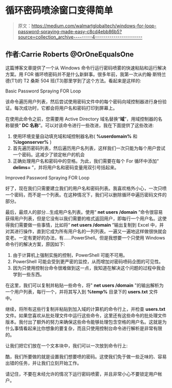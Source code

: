 # 循环密码喷涂窗口变得简单

> 原文：<https://medium.com/walmartglobaltech/windows-for-loop-password-spraying-made-easy-c8cd4ebb86b5?source=collection_archive---------4----------------------->

## 作者:Carrie Roberts @OrOneEqualsOne

这篇博客文章提供了一个从 Windows 命令行运行密码喷雾的快速粘贴和运行解决方案。用 FOR 循环喷密码并不是什么新鲜事。很多年前，我第一次从约翰·斯特兰德(T1)的 T2 桑斯 504 班(T3)那里学到了这个方法。看起来是这样的:

Basic Password Spraying FOR Loop

该命令遍历用户列表，然后尝试使用密码文件中的每个密码向域控制器进行身份验证。每次成功时，它都会将用户名和密码打印到屏幕上。

在使用此命令之前，您需要用 Active Directory 域名替换“**域**”，用域控制器的名称替换“ **DC 名称**”。可以对该命令进行一些改进，我在下面提供了这些改进:

1.  使用环境变量自动填充域和域控制器名称( **%userdomain%** 和 **%logonserver%** )
2.  首先遍历密码列表，然后遍历用户名列表，这样我们一次只能为每个用户尝试一个密码。这减少了锁定帐户的机会
3.  正确处理用户名和密码中的空格。为此，我们需要在每个 For 循环中添加“ **delims=** ”，并将用户名和密码变量用双引号括起来。

Improved Password Spraying FOR Loop

好了，现在我们只需要建立我们的用户名和密码列表。我喜欢格外小心，一次只喷一个密码，而不是一个列表。在这种情况下，我们可以删除循环中遍历密码文件的部分。

最后，最烦人的部分…生成用户名列表。使用“ **net users /domain** ”命令很容易获得用户列表，但是它没有以我们需要的格式返回用户，即每行一个用户名。这使得我们需要做一些事情，比如将“ **net users /domain** ”输出复制到 Excel 中，并对其进行操作，直到它成为所有用户名的一列列表。一遍又一遍地这样做很快就会变老。一定有更好的办法，有……PowerShell。但是我想要一个只使用 Windows 命令行的解决方案，原因如下:

1.  由于计算机上强制实施的控制，PowerShell 可能不可用。
2.  PowerShell 可能会受到更严密的监控，从而增加对密码喷码企图的可见性。
3.  因为只使用控制台命令很难做到这一点，我知道在解决这个问题的过程中我会学到一些东西。

在这里，我们可以复制并粘贴一些命令，将" **net users /domain** "的输出解析为一个用户列表，每行一个，并将其写入到 **%temp%** 目录下的 **users.txt** 文件中。

继续，将所有这些行复制并粘贴到加入域的计算机的命令行上，并检查 **users.txt** 文件。如果您喜欢从批处理文件中运行这些命令，这里还有这些命令的批处理文件版本。我付出了额外的努力来确保这些命令能够处理包含空格的用户名。这就是为什么事情看起来比你想象的要复杂，而且只使用控制台命令进行解析是非常有限的。

让我们把它们放在一个文本块中，我们可以一次放到命令行上:

酷，我们所要做的就是设置我们想要喷的密码。这使我们免于做一些乏味的、容易出错的任务，并让我们立刻开始工作。

请记住，不要在未经允许的情况下运行密码喷雾，并且非常小心不要锁定用户帐户。